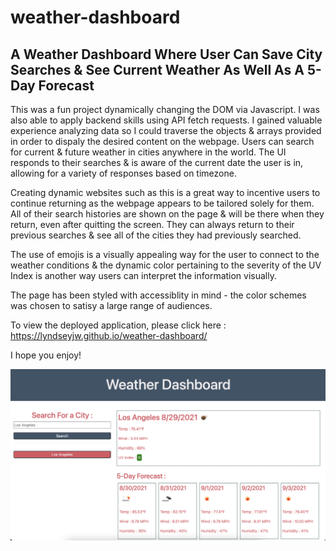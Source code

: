 # weather-dashboard

## A Weather Dashboard Where User Can Save City Searches &amp; See Current Weather As Well As A 5-Day Forecast

This was a fun project dynamically changing the DOM via Javascript. I was also able to apply backend skills using API fetch requests. I gained valuable experience analyzing data so I could traverse the objects & arrays provided in order to dispaly the desired content on the webpage. Users can search for current & future weather in cities anywhere in the world. The UI responds to their searches & is aware of the current date the user is in, allowing for a variety of responses based on timezone. 

Creating dynamic websites such as this is a great way to incentive users to continue returning as the webpage appears to be tailored solely for them. All of their search histories are shown on the page & will be there when they return, even after quitting the screen. They can always return to their previous searches & see all of the cities they had previously searched.

The use of emojis is a visually appealing way for the user to connect to the weather conditions & the dynamic color pertaining to the severity of the UV Index is another way users can interpret the information visually.

The page has been styled with accessiblity in mind - the color schemes was chosen to satisy a large range of audiences.

To view the deployed application, please click here : https://lyndseyjw.github.io/weather-dashboard/

I hope you enjoy!

![Weather Dashboard](./assets/images/weather-dashboard.png)
